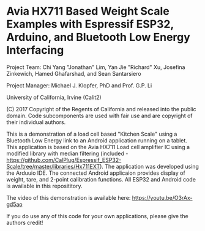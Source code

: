 # Avia HX711 Based Weight Scale Examples with Espressif ESP32, Arduino, and Bluetooth Low Energy Interfacing

Project Team: Chi Yang "Jonathan" Lim, Yan Jie "Richard" Xu, Josefina Zinkewich, Hamed Ghafarshad, and Sean Santarsiero

Project Manager: Michael J. Klopfer, PhD and Prof. G.P. Li

University of California, Irvine (Calit2)


(C) 2017  Copyright of the Regents of California and released into the public domain.  Code subcomponents are used with fair use and are copyright of their individual authors.

This is a demonstration of a load cell based "Kitchen Scale" using a Bluetooth Low Energy link to an Android application running on a tablet.  This application is based on the Avia HX711 Load cell amplifier IC using a modified library with median filtering (included - https://github.com/CalPlug/Espressif_ESP32-Scale/tree/master/libraries/Hx711EXT). The application was developed using the Arduuio IDE.  The connected Android applicaion provides display of weight, tare, and 2-point calibration functions.  All ESP32 and Android code is available in this reposititory.

The video of this demonstration is available here:  https://youtu.be/O3rAx-gd5ao

If you do use any of this code for your own applications, please give the authors credit!

